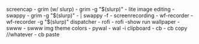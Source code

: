 screencap - grim (w/ slurp) - grim -g "$(slurp)" -
lite image editing - swappy - grim -g "$(slurp)" - | swappy -f -
screenrecording - wf-recorder - wf-recorder -g "$(slurp)"
dispatcher - rofi - rofi -show run
wallpaper - swww - swww img <path>
theme colors - pywal - wal -i <path>
clipboard - cb - cb copy <path>/<text>/whatever - cb paste

